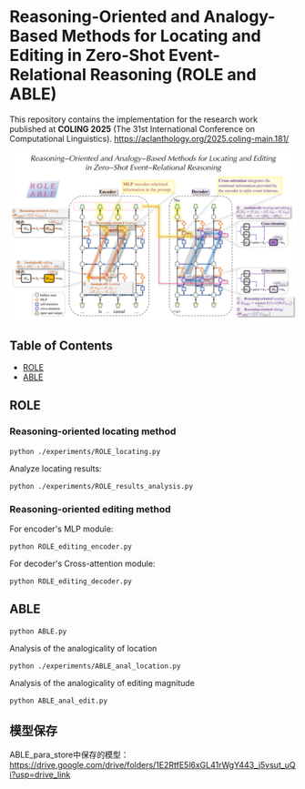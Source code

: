 # Reasoning-Oriented and Analogy-Based Methods for Locating and Editing in Zero-Shot Event-Relational Reasoning (ROLE and ABLE)

This repository contains the implementation for the research work published at **COLING 2025** (The 31st International Conference on Computational Linguistics).
https://aclanthology.org/2025.coling-main.181/

<!-- [![Colab MEMIT Demo](https://colab.research.google.com/assets/colab-badge.svg)](https://colab.research.google.com/github/kmeng01/memit/blob/main/notebooks/memit.ipynb) -->

![image](logo_cover_photo/ROLE_ABLE_Cover_photo.jpg)

## Table of Contents

- [ROLE](#ROLE)
- [ABLE](#ABLE)

## ROLE
### Reasoning-oriented locating method
```
python ./experiments/ROLE_locating.py
```
Analyze locating results:
```
python ./experiments/ROLE_results_analysis.py
```
### Reasoning-oriented editing method
For encoder's MLP module:
```
python ROLE_editing_encoder.py
```
For decoder's Cross-attention module:
```
python ROLE_editing_decoder.py
```

## ABLE
```
python ABLE.py
```
Analysis of the analogicality of location
```
python ./experiments/ABLE_anal_location.py
```
Analysis of the analogicality of editing magnitude
```
python ABLE_anal_edit.py
```

## 模型保存
ABLE_para_store中保存的模型：https://drive.google.com/drive/folders/1E2RtfE5l6xGL41rWgY443_j5vsut_uQi?usp=drive_link
